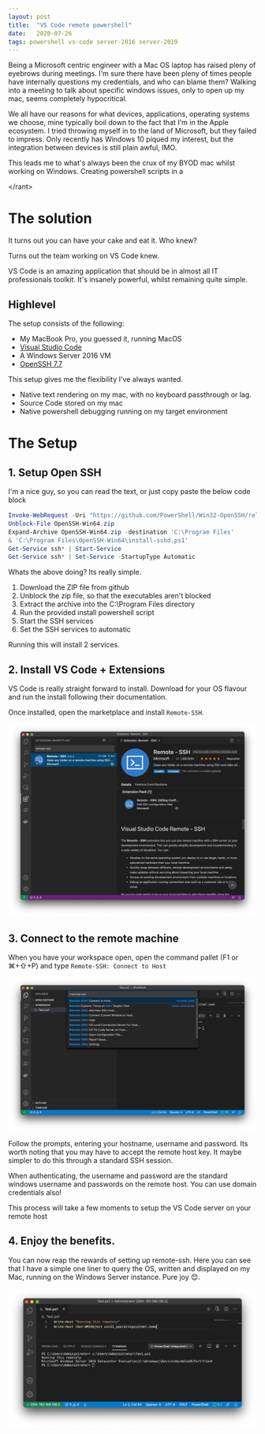 ```yaml
---
layout: post
title:  "VS Code remote powershell"
date:   2020-07-26
tags: powershell vs-code server-2016 server-2019
---
```


Being a Microsoft centric engineer with a Mac OS laptop has raised pleny of eyebrows during meetings. I'm sure there have been pleny of times people have internally questions my credentials, and who can blame them? Walking into a meeting to talk about specific windows issues, only to open up my mac, seems completely hypocritical. 

We all have our reasons for what devices, applications, operating systems we choose, mine typically boil down to the fact that I'm in the Apple ecosystem. I tried throwing myself in to the land of Microsoft, but they failed to impress. Only recently has Windows 10 piqued my interest, but the integration between devices is still plain awful, IMO.

This leads me to what's always been the crux of my BYOD mac whilst working on Windows. Creating powershell scripts in a 

&lt;/rant&gt;

# The solution
It turns out you can have your cake and eat it. Who knew?

Turns out the team working on VS Code knew. 

VS Code is an amazing application that should be in almost all IT professionals toolkit. It's insanely powerful, whilst remaining quite simple.

## Highlevel


The setup consists of the following:

* My MacBook Pro, you guessed it, running MacOS
* [Visual Studio Code](https://code.visualstudio.com)
* A Windows Server 2016 VM
* [OpenSSH 7.7](https://github.com/PowerShell/Win32-OpenSSH/releases/tag/v7.7.2.0p1-Beta)

This setup gives me the flexibility I've always wanted.  
* Native text rendering on my mac, with no keyboard passthrough or lag. 
* Source Code stored on my mac
* Native powershell debugging running on my target environment

# The Setup

## 1. Setup Open SSH
I'm a nice guy, so you can read the text, or just copy paste the below code block
```powershell
Invoke-WebRequest -Uri "https://github.com/PowerShell/Win32-OpenSSH/releases/download/v7.7.2.0p1-Beta/OpenSSH-Win64.zip" -OutFile OpenSSH-Win64.zip
Unblock-File OpenSSH-Win64.zip
Expand-Archive OpenSSH-Win64.zip -destination 'C:\Program Files'
& 'C:\Program Files\OpenSSH-Win64\install-sshd.ps1'
Get-Service ssh* | Start-Service
Get-Service ssh* | Set-Service -StartupType Automatic
```

Whats the above doing? Its really simple. 
1. Download the ZIP file from github
2. Unblock the zip file, so that the executables aren't blocked
3. Extract the archive into the C:\Program Files directory
4. Run the provided install powershell script
5. Start the SSH services
6. Set the SSH services to automatic

Running this will install 2 services. 

## 2. Install VS Code + Extensions
VS Code is really straight forward to install. Download for your OS flavour and run the install following their documentation.

Once installed, open the marketplace and install `Remote-SSH`.

![RemoteSSH](/assets/img/vscode-sshremote/VSCode.RemoteSSH.png)

## 3. Connect to the remote machine
When you have your workspace open, open the command pallet (F1 or ⌘+⇧+P) and type `Remote-SSH: Connect to Host`

![RemoteSSHConnecting](/assets/img/vscode-sshremote/VSCode.ConnectCmd.png)

Follow the prompts, entering your hostname, username and password. Its worth noting that you may have to accept the remote host key. It maybe simpler to do this through a standard SSH session.

When authenticating, the username and password are the standard windows username and passwords on the remote host. You can use domain credentials also!

This process will take a few moments to setup the VS Code server on your remote host

## 4. Enjoy the benefits.

You can now reap the rewards of setting up remote-ssh. Here you can see that I have a simple one liner to query the OS, written and displayed on my Mac, running on the Windows Server instance. Pure joy 😊.

![RemotelyDebugging](/assets/img/vscode-sshremote/VSCode.DebuggingRemotely.png)
